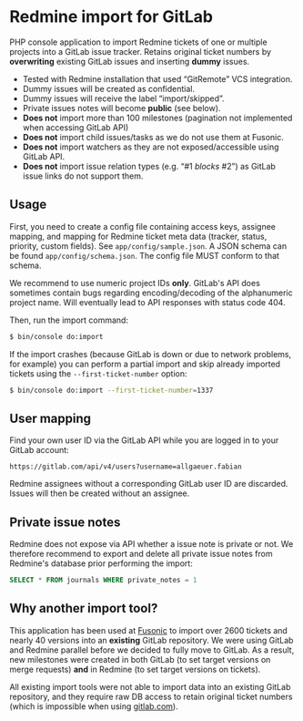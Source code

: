 Redmine import for GitLab
=========================

PHP console application to import Redmine tickets of one or multiple projects into a GitLab issue tracker. Retains
original ticket numbers by **overwriting** existing GitLab issues and inserting **dummy** issues.

  * Tested with Redmine installation that used “GitRemote” VCS integration.
  * Dummy issues will be created as confidential.
  * Dummy issues will receive the label “import/skipped”.
  * Private issues notes will become **public** (see below).
  * **Does not** import more than 100 milestones (pagination not implemented when accessing GitLab API)
  * **Does not** import child issues/tasks as we do not use them at Fusonic.
  * **Does not** import watchers as they are not exposed/accessible using GitLab API.
  * **Does not** import issue relation types (e.g. “#1 _blocks_ #2”) as GitLab issue links do not support them.

## Usage

First, you need to create a config file containing access keys, assignee mapping, and mapping for Redmine ticket meta
data (tracker, status, priority, custom fields). See `app/config/sample.json`. A JSON schema can be found
`app/config/schema.json`. The config file MUST conform to that schema.

We recommend to use numeric project IDs **only**. GitLab's API does sometimes contain bugs regarding encoding/decoding
of the alphanumeric project name. Will eventually lead to API responses with status code 404. 

Then, run the import command:

```bash
$ bin/console do:import
```

If the import crashes (because GitLab is down or due to network problems, for example) you can perform a partial import
and skip already imported tickets using the `--first-ticket-number` option:

```bash
$ bin/console do:import --first-ticket-number=1337
```

## User mapping

Find your own user ID via the GitLab API while you are logged in to your GitLab account:

```
https://gitlab.com/api/v4/users?username=allgaeuer.fabian
```

Redmine assignees without a corresponding GitLab user ID are discarded. Issues will then be created without an assignee.

## Private issue notes

Redmine does not expose via API whether a issue note is private or not. We therefore recommend to export and delete all
private issue notes from Redmine's database prior performing the import:

```sql
SELECT * FROM journals WHERE private_notes = 1
```

## Why another import tool?

This application has been used at [Fusonic](https://www.fusonic.net/) to import over 2600 tickets and nearly 40 versions
into an **existing** GitLab repository. We were using GitLab and Redmine parallel before we decided to fully move to
GitLab. As a result, new milestones were created in both GitLab (to set target versions on merge requests) **and** in
Redmine (to set target versions on tickets).

All existing import tools were not able to import data into an existing GitLab repository, and they require raw DB
access to retain original ticket numbers (which is impossible when using [gitlab.com](https://gitlab.com/)).
